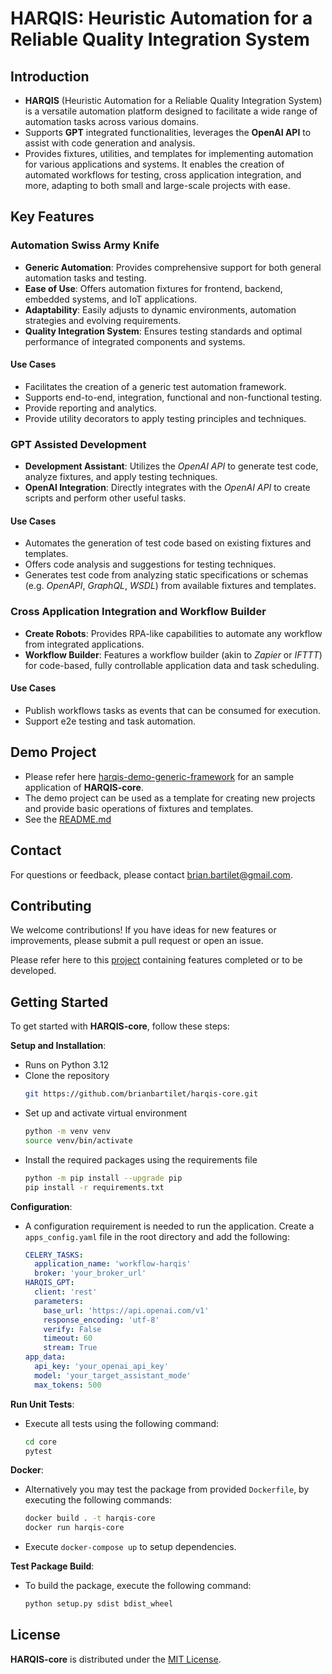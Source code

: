 # HARQIS: Heuristic Automation for a Reliable Quality Integration System

## Introduction

- **HARQIS** (Heuristic Automation for a Reliable Quality Integration System) is a versatile automation platform designed to facilitate a wide range of automation tasks across various domains.
- Supports **GPT** integrated functionalities, leverages the **OpenAI API** to assist with code generation and analysis.
- Provides fixtures, utilities, and templates for implementing automation for various applications and systems. It enables the creation of automated workflows for testing, cross application integration, and more, adapting to both small and large-scale projects with ease.

## Key Features

### Automation Swiss Army Knife

- **Generic Automation**: Provides comprehensive support for both general automation tasks and testing.
- **Ease of Use**: Offers automation fixtures for frontend, backend, embedded systems, and IoT applications.
- **Adaptability**: Easily adjusts to dynamic environments, automation strategies and evolving requirements.
- **Quality Integration System**: Ensures testing standards and optimal performance of integrated components and systems.

#### Use Cases
- Facilitates the creation of a generic test automation framework.
- Supports end-to-end, integration, functional and non-functional testing.
- Provide reporting and analytics.
- Provide utility decorators to apply testing principles and techniques.

### GPT Assisted Development
- **Development Assistant**: Utilizes the *OpenAI API* to generate test code, analyze fixtures, and apply testing techniques.
- **OpenAI Integration**: Directly integrates with the *OpenAI API* to create scripts and perform other useful tasks.

#### Use Cases
- Automates the generation of test code based on existing fixtures and templates.
- Offers code analysis and suggestions for testing techniques.
- Generates test code from analyzing static specifications or schemas (e.g. *OpenAPI*, *GraphQL*, *WSDL*) from available fixtures and templates.

### Cross Application Integration and Workflow Builder
- **Create Robots**: Provides RPA-like capabilities to automate any workflow from integrated applications.
- **Workflow Builder**: Features a workflow builder (akin to *Zapier* or *IFTTT*) for code-based, fully controllable application data and task scheduling.

#### Use Cases
- Publish workflows tasks as events that can be consumed for execution.
- Support e2e testing and task automation.

## Demo Project
- Please refer here [harqis-demo-generic-framework](https://github.com/brianbartilet/harqis-demo-generic-framework) for an sample application of **HARQIS-core**.
- The demo project can be used as a template for creating new projects and provide basic operations of fixtures and templates.
- See the [README.md](https://github.com/brianbartilet/harqis-demo-generic-framework/blob/main/README.md)

## Contact

For questions or feedback, please contact [brian.bartilet@gmail.com](mailto:brian.bartilet@gmail.com).


## Contributing

We welcome contributions! If you have ideas for new features or improvements, please submit a pull request or open an issue.

Please refer here to this [project](https://github.com/users/brianbartilet/projects/1) containing features completed or to be developed.
## Getting Started

To get started with **HARQIS-core**, follow these steps:

**Setup and Installation**:
   - Runs on Python 3.12
   - Clone the repository
      ```sh
      git https://github.com/brianbartilet/harqis-core.git
      ```
   - Set up and activate virtual environment
      ```sh
      python -m venv venv
      source venv/bin/activate
      ```
   - Install the required packages using the requirements file
      ```sh
      python -m pip install --upgrade pip
      pip install -r requirements.txt
      ```

**Configuration**:
   - A configuration requirement is needed to run the application. Create a `apps_config.yaml` file in the root directory and add the following:
      ```yaml
      CELERY_TASKS:
        application_name: 'workflow-harqis'
        broker: 'your_broker_url'
      HARQIS_GPT:
        client: 'rest'
        parameters:
          base_url: 'https://api.openai.com/v1'
          response_encoding: 'utf-8'
          verify: False
          timeout: 60
          stream: True
      app_data:
        api_key: 'your_openai_api_key'
        model: 'your_target_assistant_mode'
        max_tokens: 500
      ```
**Run Unit Tests**:
- Execute all tests using the following command:
   ```sh
   cd core
   pytest
   ```
**Docker**:
- Alternatively you may test the package from provided `Dockerfile`, by executing the following commands:
   ```sh
   docker build . -t harqis-core
   docker run harqis-core
   ```
- Execute `docker-compose up` to setup dependencies.

**Test Package Build**:
- To build the package, execute the following command:
   ```sh
   python setup.py sdist bdist_wheel
   ```

## License

**HARQIS-core** is distributed under the [MIT License](LICENSE).


